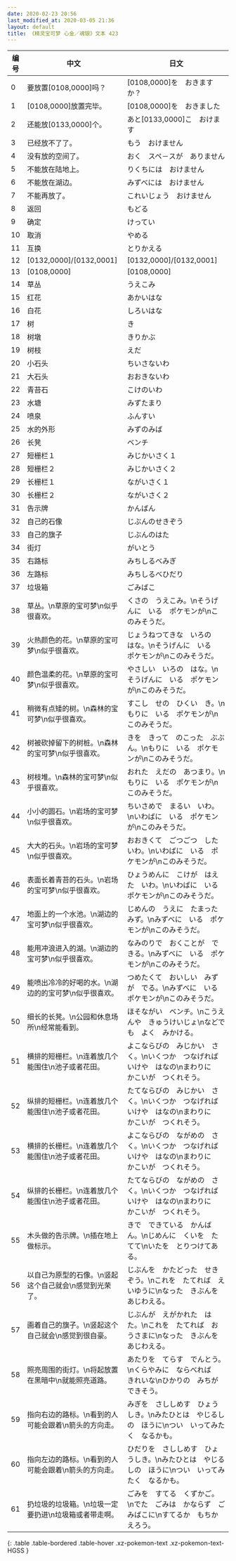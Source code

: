 ```yaml
---
date: 2020-02-23 20:56
last_modified_at: 2020-03-05 21:36
layout: default
title: 《精灵宝可梦 心金／魂银》文本 423
---
```

| 编号 | 中文 | 日文 |
| ---- | ---- | ---- |
| 0 | 要放置[0108,0000]吗？ | [0108,0000]を　おきますか？ |
| 1 | [0108,0000]放置完毕。 | [0108,0000]を　おきました |
| 2 | 还能放[0133,0000]个。 | あと[0133,0000]こ　おけます |
| 3 | 已经放不了了。 | もう　おけません |
| 4 | 没有放的空间了。 | おく　スペ－スが　ありません |
| 5 | 不能放在陆地上。 | りくちには　おけません |
| 6 | 不能放在湖边。 | みずべには　おけません |
| 7 | 不能再放了。 | これいじょう　おけません |
| 8 | 返回 | もどる |
| 9 | 确定 | けってい |
| 10 | 取消 | やめる |
| 11 | 互换 | とりかえる |
| 12 | [0132,0000]/[0132,0001] | [0132,0000]/[0132,0001] |
| 13 | [0108,0000] | [0108,0000] |
| 14 | 草丛 | うえこみ |
| 15 | 红花 | あかいはな |
| 16 | 白花 | しろいはな |
| 17 | 树 | き |
| 18 | 树墩 | きりかぶ |
| 19 | 树枝 | えだ |
| 20 | 小石头 | ちいさないわ |
| 21 | 大石头 | おおきないわ |
| 22 | 青苔石 | こけのいわ |
| 23 | 水塘 | みずたまり |
| 24 | 喷泉 | ふんすい |
| 25 | 水的外形 | みずのみば |
| 26 | 长凳 | ベンチ |
| 27 | 短栅栏１ | みじかいさく１ |
| 28 | 短栅栏２ | みじかいさく２ |
| 29 | 长栅栏１ | ながいさく１ |
| 30 | 长栅栏２ | ながいさく２ |
| 31 | 告示牌 | かんばん |
| 32 | 自己的石像 | じぶんのせきぞう |
| 33 | 自己的旗子 | じぶんのはた |
| 34 | 街灯 | がいとう |
| 35 | 右路标 | みちしるべみぎ |
| 36 | 左路标 | みちしるべひだり |
| 37 | 垃圾箱 | ごみばこ |
| 38 | 草丛。\n草原的宝可梦\n似乎很喜欢。 | くさの　うえこみ。\nそうげんに　いる　ポケモンが\nこのみそうだ。 |
| 39 | 火热颜色的花。\n草原的宝可梦\n似乎很喜欢。 | じょうねつてきな　いろの　はな。\nそうげんに　いる　ポケモンが\nこのみそうだ。 |
| 40 | 颜色温柔的花。\n草原的宝可梦\n似乎很喜欢。 | やさしい　いろの　はな。\nそうげんに　いる　ポケモンが\nこのみそうだ。 |
| 41 | 稍微有点矮的树。\n森林的宝可梦\n似乎很喜欢。 | すこし　せの　ひくい　き。\nもりに　いる　ポケモンが\nこのみそうだ。 |
| 42 | 树被砍掉留下的树桩。\n森林的宝可梦\n似乎很喜欢。 | きを　きって　のこった　ぶぶん。\nもりに　いる　ポケモンが\nこのみそうだ。 |
| 43 | 树枝堆。\n森林的宝可梦\n似乎很喜欢。 | おれた　えだの　あつまり。\nもりに　いる　ポケモンが\nこのみそうだ。 |
| 44 | 小小的圆石。\n岩场的宝可梦\n似乎很喜欢。 | ちいさめで　まるい　いわ。\nいわばに　いる　ポケモンが\nこのみそうだ。 |
| 45 | 大大的石头。\n岩场的宝可梦\n似乎很喜欢。 | おおきくて　ごつごつ　した　いわ。\nいわばに　いる　ポケモンが\nこのみそうだ。 |
| 46 | 表面长着青苔的石头。\n岩场的宝可梦\n似乎很喜欢。 | ひょうめんに　こけが　はえた　いわ。\nいわばに　いる　ポケモンが\nこのみそうだ。 |
| 47 | 地面上的一个水池。\n湖边的宝可梦\n似乎很喜欢。 | じめんの　うえに　たまった　みず。\nみずべに　いる　ポケモンが\nこのみそうだ。 |
| 48 | 能用冲浪进入的湖。\n湖边的宝可梦\n似乎很喜欢。 | なみのりで　おくことが　できる。\nみずべに　いる　ポケモンが\nこのみそうだ。 |
| 49 | 能喷出冷冷的好喝的水。\n湖边的的宝可梦\n似乎很喜欢。 | つめたくて　おいしい　みずが　でる。\nみずべに　いる　ポケモンが\nこのみそうだ。 |
| 50 | 细长的长凳。\n公园和休息场所\n经常能看到。 | ほそながい　ベンチ。\nこうえんや　きゅうけいじょ\nなどでも　よく　みかける。 |
| 51 | 横排的短栅栏。\n连着放几个能围住\n池子或者花田。 | よこならびの　みじかい　さく。\nいくつか　つなげれば　いけや　はなの\nまわりに　かこいが　つくれそう。 |
| 52 | 纵排的短栅栏。\n连着放几个能围住\n池子或者花田。 | たてならびの　みじかい　さく。\nいくつか　つなげれば　いけや　はなの\nまわりに　かこいが　つくれそう。 |
| 53 | 横排的长栅栏。\n连着放几个能围住\n池子或者花田。 | よこならびの　ながめの　さく。\nいくつか　つなげれば　いけや　はなの\nまわりに　かこいが　つくれそう。 |
| 54 | 纵排的长栅栏。\n连着放几个能围住\n池子或者花田。 | たてならびの　ながめの　さく。\nいくつか　つなげれば　いけや　はなの\nまわりに　かこいが　つくれそう。 |
| 55 | 木头做的告示牌。\n插在地上做标示。 | きで　できている　かんばん。\nじめんに　くいを　たてて\nいたを　とりつけてある。 |
| 56 | 以自己为原型的石像。\n竖起这个自己就会\n感觉到光荣了。 | じぶんを　かたどった　せきぞう。\nこれを　たてれば　えいゆうに\nなった　きぶんを　あじわえる。 |
| 57 | 画着自己的旗子。\n竖起这个自己就会\n感觉到很自豪。 | じぶんが　えがかれた　はた。\nこれを　たてれば　おうさまに\nなった　きぶんを　あじわえる。 |
| 58 | 照亮周围的街灯。\n将起放置在黑暗中\n就能照亮道路。 | あたりを　てらす　でんとう。\nくらやみに　ならべれば　きれいな\nひかりの　みちが　できそう。 |
| 59 | 指向右边的路标。\n看到的人可能会跟着\n箭头的方向走。 | みぎを　さししめす　ひょうしき。\nみたひとは　やじるしの　ほうに\nつい　いってみたく　なるかも。 |
| 60 | 指向左边的路标。\n看到的人可能会跟着\n箭头的方向走。 | ひだりを　さししめす　ひょうしき。\nみたひとは　やじるしの　ほうに\nつい　いってみたく　なるかも。 |
| 61 | 扔垃圾的垃圾箱。\n垃圾一定要扔进\n垃圾箱或者带走啊。 | ごみを　すてる　くずかご。\nでた　ごみは　かならず　ごみばこに\nすてるか　もちかえろう。 |
{: .table .table-bordered .table-hover .xz-pokemon-text .xz-pokemon-text-HGSS }
